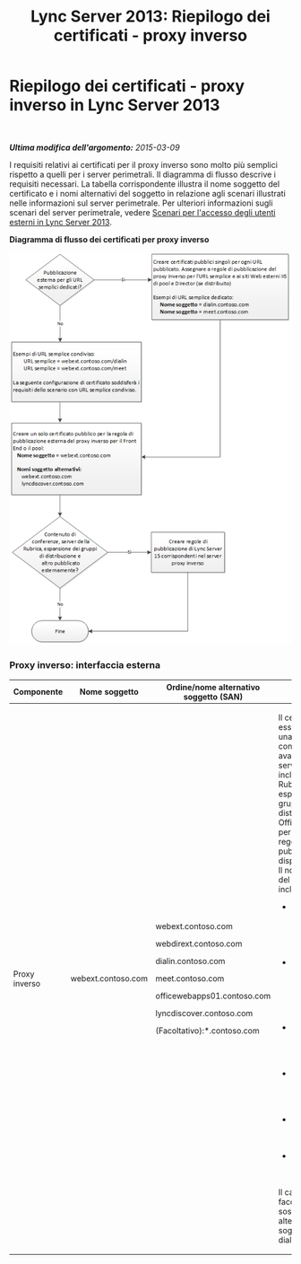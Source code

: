 ﻿---
title: 'Lync Server 2013: Riepilogo dei certificati - proxy inverso'
TOCTitle: Riepilogo dei certificati - proxy inverso
ms:assetid: f2b9a53f-aead-413d-81e9-4a294a010fbb
ms:mtpsurl: https://technet.microsoft.com/it-it/library/JJ205381(v=OCS.15)
ms:contentKeyID: 49302440
ms.date: 08/24/2015
mtps_version: v=OCS.15
ms.translationtype: HT
---

# Riepilogo dei certificati - proxy inverso in Lync Server 2013

 

_**Ultima modifica dell'argomento:** 2015-03-09_

I requisiti relativi ai certificati per il proxy inverso sono molto più semplici rispetto a quelli per i server perimetrali. Il diagramma di flusso descrive i requisiti necessari. La tabella corrispondente illustra il nome soggetto del certificato e i nomi alternativi del soggetto in relazione agli scenari illustrati nelle informazioni sul server perimetrale. Per ulteriori informazioni sugli scenari del server perimetrale, vedere [Scenari per l'accesso degli utenti esterni in Lync Server 2013](lync-server-2013-scenarios-for-external-user-access.md).

**Diagramma di flusso dei certificati per proxy inverso**

![Diagramma di flusso Certificati per Edge Server](images/JJ205381.026045d7-1b4b-4651-b32f-2d43a7161198(OCS.15).jpg "Diagramma di flusso Certificati per Edge Server")

### Proxy inverso: interfaccia esterna

<table>
<colgroup>
<col style="width: 25%" />
<col style="width: 25%" />
<col style="width: 25%" />
<col style="width: 25%" />
</colgroup>
<thead>
<tr class="header">
<th>Componente</th>
<th>Nome soggetto</th>
<th>Ordine/nome alternativo soggetto (SAN)</th>
<th>Commenti</th>
</tr>
</thead>
<tbody>
<tr class="odd">
<td><p>Proxy inverso</p></td>
<td><p>webext.contoso.com</p></td>
<td><p>webext.contoso.com</p>
<p>webdirext.contoso.com</p>
<p>dialin.contoso.com</p>
<p>meet.contoso.com</p>
<p>officewebapps01.contoso.com</p>
<p>lyncdiscover.contoso.com</p>
<p>(Facoltativo):*.contoso.com</p></td>
<td><p>Il certificato deve essere emesso da una CA pubblica e con utilizzo chiavi avanzato del server. I servizi includono Servizio Rubrica, espansione dei gruppi di distribuzione di Office Web Apps per conferenza e regole di pubblicazione dei dispositivi IP Lync. Il nome alternativo del soggetto include:</p>
<ul>
<li><p>FQDN servizi Web esterni per Front End Server o pool Front End</p></li>
<li><p>FQDN servizi Web esterni per Server Director o pool di server Director</p></li>
<li><p>Conferenza telefonica con accesso esterno</p></li>
<li><p>Regola di pubblicazione per riunioni online</p></li>
<li><p>Office Web Apps per conferenza</p></li>
<li><p>Lyncdiscover (individuazione automatica)</p></li>
</ul>
<p>Il carattere jolly facoltativo sostituisce il nome alternativo del soggetto meet e dialin</p></td>
</tr>
</tbody>
</table>

